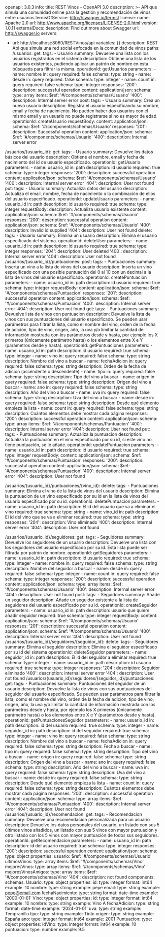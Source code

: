 openapi: 3.0.3
info:
  title: REST Vinos - OpenAPI 3.0
  description: >-
    API que simula una comunidad online para la gestión y recomendación de vinos entre usuarios
  termsOfService: http://swagger.io/terms/
  license:
    name: Apache 2.0
    url: http://www.apache.org/licenses/LICENSE-2.0.html
  version: 1.0.11
externalDocs:
  description: Find out more about Swagger
  url: http://swagger.io
servers:
  - url: http://localhost:8080/RESTVinos/api
    variables: {}
    description: REST Api que simula una red social enfocada en la comunidad de vinos
paths:
  /usuarios:
    get:
      tags:
        - Usuario
      summary: Devuelve una lista con los usuarios registrados en el sistema
      description: Obtiene una lista de los usuarios existentes, pudiendo aplicar un patrón de nombre en esta búsqueda para filtrar la misma.
      operationId: getUsuarios
      parameters:
        - name: nombre
          in: query
          required: false
          schema:
            type: string
        - name: desde
          in: query
          required: false
          schema:
            type: integer
        - name: count
          in: query
          required: false
          schema:
            type: integer
      responses:
        '200':
          description: successful operation
          content:
            application/json:
              schema:
                type: array
                items: 
                  $ref: '#/components/schemas/Usuario'
        '400':
          description: Internal server error
    post:
      tags:
        - Usuario
      summary: Crea un nuevo usuario
      description: Registra el usuario especificando su nombre, email y fecha de nacimiento. No pueden haber dos usuarios con el mismo email y un usuario no puede registrarse si no es mayor de edad.
      operationId: createUsuario
      requestBody:
        content:
          application/json:
            schema: 
              $ref: '#/components/schemas/Usuario'
      responses:
        '201':
          description: Successful operation
          content:
            application/json:
              schema: 
                $ref: '#/components/schemas/Usuario'
        '400':
          description: Internal server error 
        
  /usuarios/{usuario_id}:
    get:
      tags:
        - Usuario
      summary: Devuelve los datos básicos del usuario
      description: Obtiene el nombre, email y fecha de nacimiento del id de usuario especificado.
      operationId: getUsuario
      parameters:
        - name: usuario_id
          in: path
          description: id usuario
          required: true
          schema:
            type: integer
      responses:
        '200':
          description: successful operation
          content:
            application/json:
              schema:
                $ref: '#/components/schemas/Usuario'
        '400':
          description: Internal server error
        '404':
          description: User not found
    put:
      tags:
        - Usuario
      summary: Actualiza datos del usuario
      description: Actualiza el email, nombre, fecha de nacimiento o la combinación de ellos del usuario especificado.
      operationId: updateUsuario
      parameters:
        - name: usuario_id
          in: path
          description: id usuario
          required: true
          schema:
            type: integer
      requestBody:
        description: Actualiza usuario existente
        content:
          application/json:
            schema:
              $ref: '#/components/schemas/Usuario'
      responses:
        '200':
          description: successful operation
          content:
            application/json:
              schema:
                $ref: '#/components/schemas/Usuario'
        '400':
          description: Invalid id supplied
        '404':
          description: User not found
    delete:
      tags:
        - Usuario
      summary: Elimina un usuario
      description: Elimina el usuario especificado del sistema.
      operationId: deleteUser
      parameters:
        - name: usuario_id
          in: path
          description: id usuario
          required: true
          schema:
            type: integer
      responses:
        '204':
          description: User deleted
        '400':
          description: Internal server error
        '404':
          description: User not found
  /usuarios/{usuario_id}/puntuaciones:
    post:
      tags:
        - Puntuaciones
      summary: Inserta un vino a la lista de vinos del usuario
      description: Inserta un vino especificado con una posible puntuación del 0 al 10 con un decimal a la lista de vinos del usuario especificado.
      operationId: createPuntuacion
      parameters:
        - name: usuario_id
          in: path
          description: id usuario
          required: true
          schema:
            type: integer
      requestBody:
        content:
          application/json:
            schema: 
              $ref: '#/components/schemas/Puntuacion'
      responses:
        '201':
          description: successful operation
          content:
            application/json:
              schema:
                $ref: '#/components/schemas/Puntuacion'
        '400':
          description: Internal server error
        '404':
          description: User not found
    get:
      tags:
        - Puntuaciones
      summary: Devuelve lista de vinos con puntuacion
      description: Devuelve la lista de vinos con sus puntuaciones del usuario especificado. Se pueden usar parámetros para filtrar la lista, como el nombre del vino, orden de la fecha de adicion, tipo de vino, origen, año, la uva y/o limitar la cantidad de información mostrada con los parámetros desde y hasta, por ejemplo los X primeros (únicamente parámetro hasta) o los elementos entre X e Y (parámetros desde y hasta).
      operationId: getPuntuaciones
      parameters:
        - name: usuario_id
          in: path
          description: id usuario
          required: true
          schema:
            type: integer
        - name: vino
          in: query
          required: false
          schema:
            type: string
          description: Nombre del vino a buscar
        - name: fechaAdicion
          in: query
          required: false
          schema:
            type: string
          description: Orden de la fecha de adicion (ascendente o descendente)
        - name: tipo
          in: query
          required: false
          schema:
            type: string
          description: Tipo del vino a buscar
        - name: origen
          in: query
          required: false
          schema:
            type: string
          description: Origen del vino a buscar
        - name: ano
          in: query
          required: false
          schema:
            type: string
          description: Año del vino a buscar
        - name: uva
          in: query
          required: false
          schema:
            type: string
          description: Uva del vino a buscar
        - name: desde
          in: query
          required: false
          schema:
            type: string
          description: Desde qué elemento empieza la lista
        - name: count
          in: query
          required: false
          schema:
            type: string
          description: Cuántos elementos debe mostrar cada página
      responses:
        '200':
          description: successful operation
          content:
            application/json:
              schema:
                type: array
                items: 
                  $ref: '#/components/schemas/Puntuacion'
        '400':
          description: Internal server error
        '404':
          description: User not found
    put:
      tags:
        - Puntuaciones
      summary: Actualiza la puntuacion
      description: Actualiza la puntuación en el vino especificado por su id, si este vino no tiene puntuación, se le añade.
      operationId: updatePuntuacion
      parameters:
        - name: usuario_id
          in: path
          description: id usuario
          required: true
          schema:
            type: integer
      requestBody:
        content:
          application/json:
            schema: 
              $ref: '#/components/schemas/Puntuacion'
      responses:
        '200':
          description: successful operation
          content:
            application/json:
              schema:
                $ref: '#/components/schemas/Puntuacion'
        '400':
          description: Internal server error
        '404':
          description: User not found
          
  /usuarios/{usuario_id}/puntuaciones/{vino_id}:
    delete:
      tags:
        - Puntuaciones
      summary: Elimina el vino de la lista de vinos del usuario
      description: Elimina la puntuacion de un vino especificado por su id en la lista de vinos del usuario especificado por su id.
      operationId: deletePuntuacion
      parameters:
        - name: usuario_id
          in: path
          description: El id del usuario que va a eliminar el vino
          required: true
          schema:
            type: string
        - name: vino_id
          in: path
          description: El id del vino que se va a eliminar
          required: true
          schema:
            type: string
      responses:
        '204':
          description: Vino eliminado
        '400':
          description: Internal server error
        '404':
          description: User not found
          
  /usuarios/{usuario_id}/seguidores:
    get:
      tags:
        - Seguidores
      summary: Devuelve los seguidores de un usuario
      description: Devuelve una lista con los seguidores del usuario especificado por su id. Esta lista puede ser filtrada por patrón de nombre.
      operationId: getSeguidores
      parameters:
        - name: usuario_id
          in: path
          description: id usuario
          required: true
          schema:
            type: integer
        - name: nombre
          in: query
          required: false
          schema:
            type: string
          description: Nombre del seguidor a buscar
        - name: desde
          in: query
          required: false
          schema:
            type: integer
        - name: count
          in: query
          required: false
          schema:
            type: integer
      responses:
        '200':
          description: successful operation
          content:
            application/json:
              schema:
                type: array
                items: 
                  $ref: '#/components/schemas/Usuario'
        '400':
          description: Internal server error
        '404':
          description: User not found
    post:
      tags:
        - Seguidores
      summary: Añade un seguidor
      description: Añade un seguidor existente a la lista de seguidores del usuario especificado por su id.
      operationId: createSeguidor
      parameters:
        - name: usuario_id
          in: path
          description: usuario que quiere añadir seguidor
          required: true
          schema:
            type: integer
      requestBody:
        content:
          application/json:
            schema: 
              $ref: '#/components/schemas/Usuario'
      responses:
        '201':
          description: successful operation
          content:
            application/json:
              schema:
                $ref: '#/components/schemas/Usuario'
        '400':
          description: Internal server error
        '404':
          description: User not found      
  /usuarios/{usuario_id}/seguidores/{seguidor_id}:
    delete:
      tags:
        - Seguidores
      summary: Elimina el seguidor
      description: Elimina el seguidor especificado por su id del sistema
      operationId: deleteSeguidor
      parameters:
        - name: seguidor_id
          in: path
          description: El id del seguidor a eliminar
          required: true
          schema:
            type: integer
        - name: usuario_id
          in: path
          description: id usuario
          required: true
          schema:
            type: integer
      responses:
        '204':
          description: Seguidor eliminado
        '400':
          description: Internal server error
        '404':
          description: User not found
  /usuarios/{usuario_id}/seguidores/{seguidor_id}/puntuaciones:
    get:
      tags:
        - Puntuaciones
      summary: Puntuaciones del seguidor de un usuario
      description:  Devuelve la lista de vinos con sus puntuaciones del seguidor del usuario especificado. Se pueden usar parámetros para filtrar la lista, como el nombre del vino, orden de la fecha de adicion, tipo de vino, origen, año, la uva y/o limitar la cantidad de información mostrada con los parámetros desde y hasta, por ejemplo los X primeros (únicamente parámetro hasta) o los elementos entre X e Y (parámetros desde y hasta).
      operationId: getPuntuacionesSeguidor
      parameters:
        - name: usuario_id
          in: path
          description: id del usuario
          required: true
          schema:
            type: integer
        - name: seguidor_id
          in: path
          description: id del seguidor
          required: true
          schema:
            type: integer
        - name: vino
          in: query
          required: false
          schema:
            type: string
          description: Nombre del vino a buscar
        - name: fechaAdicion
          in: query
          required: false
          schema:
            type: string
          description: Fecha a buscar
        - name: tipo
          in: query
          required: false
          schema:
            type: string
          description: Tipo del vino a buscar
        - name: origen
          in: query
          required: false
          schema:
            type: string
          description: Origen del vino a buscar
        - name: ano
          in: query
          required: false
          schema:
            type: string
          description: Año del vino a buscar
        - name: uva
          in: query
          required: false
          schema:
            type: string
          description: Uva del vino a buscar
        - name: desde
          in: query
          required: false
          schema:
            type: string
          description: Desde qué elemento empieza la lista
        - name: count
          in: query
          required: false
          schema:
            type: string
          description: Cuántos elementos debe mostrar cada página
      responses:
        '200':
          description: successful operation
          content:
            application/json:
              schema:
                type: array
                items: 
                  $ref: '#/components/schemas/Puntuacion'
        '400':
          description: Internal server error
        '404':
          description: User not found
  /usuarios/{usuario_id}/recomendacion:
    get:
      tags:
        - Recomendacion
      summary: Devuelve una recomendacion personalizada para un usuario
      description:  Devuelve los datos personales del usuario, un listado con sus 5 últimos vinos añadidos, un listado con sus 5 vinos con mayor puntuación y otro listado con los 5 vinos con mayor puntuación de todos sus seguidores.
      operationId: getRecomendacion
      parameters:
        - name: usuario_id
          in: path
          description: id del usuario
          required: true
          schema:
            type: integer
      responses:
        '200':
          description: successful operation
          content:
            application/json:
             schema:
              type: object
              properties:
                usuario:
                  $ref: '#/components/schemas/Usuario'
                ultimosVinos:
                  type: array
                  items:
                    $ref: '#/components/schemas/Vino'
                mejoresVinos:
                  type: array
                  items:
                    $ref: '#/components/schemas/Vino'
                mejoresVinosAmigos:
                  type: array
                  items:
                    $ref: '#/components/schemas/Vino'
        '404':
          description: not found
components:
  schemas:
    Usuario:
      type: object
      properties:
        id:
          type: integer
          format: int64
          example: 10
        nombre:
          type: string
          example: pepe
        email:
          type: string
          example: pepe@email.com
        fechaNacimiento:
          type: string
          format: date-time
          example: '2000-01-01'
    Vino:
      type: object
      properties:
        id:
          type: integer
          format: int64
          example: 10
        nombre:
          type: string
          example: Vino A
        fechaAdicion:
          type: string
          format: date-time
          example: '2024-01-01'
        uva:
          type: string
          example: Tempranillo
        tipo:
          type: string
          example: Tinto
        origen:
          type: string
          example: España
        ano:
          type: integer
          format: int64
          example: 2001
    Puntuacion:
      type: object
      properties:
        idVino:
          type: integer
          format: int64
          example: 10
        puntuacion:
          type: number
          example: 9.5
